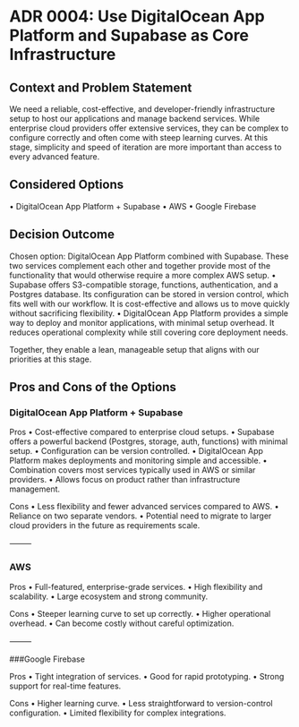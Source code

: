 # ADR 0004: Use DigitalOcean App Platform and Supabase as Core Infrastructure

## Context and Problem Statement

We need a reliable, cost-effective, and developer-friendly infrastructure setup to host our applications and manage backend services. While enterprise cloud providers offer extensive services, they can be complex to configure correctly and often come with steep learning curves. At this stage, simplicity and speed of iteration are more important than access to every advanced feature.

## Considered Options
•	DigitalOcean App Platform + Supabase
•	AWS
•	Google Firebase

## Decision Outcome

Chosen option: DigitalOcean App Platform combined with Supabase.
These two services complement each other and together provide most of the functionality that would otherwise require a more complex AWS setup.
•	Supabase offers S3-compatible storage, functions, authentication, and a Postgres database. Its configuration can be stored in version control, which fits well with our workflow. It is cost-effective and allows us to move quickly without sacrificing flexibility.
•	DigitalOcean App Platform provides a simple way to deploy and monitor applications, with minimal setup overhead. It reduces operational complexity while still covering core deployment needs.

Together, they enable a lean, manageable setup that aligns with our priorities at this stage.

## Pros and Cons of the Options

### DigitalOcean App Platform + Supabase

Pros
•	Cost-effective compared to enterprise cloud setups.
•	Supabase offers a powerful backend (Postgres, storage, auth, functions) with minimal setup.
•	Configuration can be version controlled.
•	DigitalOcean App Platform makes deployments and monitoring simple and accessible.
•	Combination covers most services typically used in AWS or similar providers.
•	Allows focus on product rather than infrastructure management.

Cons
•	Less flexibility and fewer advanced services compared to AWS.
•	Reliance on two separate vendors.
•	Potential need to migrate to larger cloud providers in the future as requirements scale.

⸻

### AWS

Pros
•	Full-featured, enterprise-grade services.
•	High flexibility and scalability.
•	Large ecosystem and strong community.

Cons
•	Steeper learning curve to set up correctly.
•	Higher operational overhead.
•	Can become costly without careful optimization.

⸻

###Google Firebase

Pros
•	Tight integration of services.
•	Good for rapid prototyping.
•	Strong support for real-time features.

Cons
•	Higher learning curve.
•	Less straightforward to version-control configuration.
•	Limited flexibility for complex integrations.